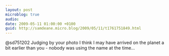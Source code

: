 ```yaml
---
layout: post
microblog: true
audio: 
date: 2009-05-11 01:00:00 +0100
guid: http://samdeane.micro.blog/2009/05/11/t1761751849.html
---
```

@sd751202 Judging by your photo I think I may have arrived on the planet a bit earlier than you - nobody was using the name at the time...
